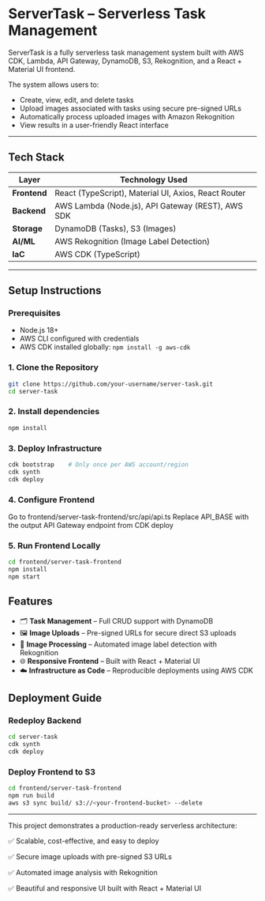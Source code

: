 # ServerTask – Serverless Task Management

ServerTask is a fully serverless task management system built with AWS CDK, Lambda, API Gateway, DynamoDB, S3, Rekognition, and a React + Material UI frontend.

The system allows users to:
- Create, view, edit, and delete tasks
- Upload images associated with tasks using secure pre-signed URLs
- Automatically process uploaded images with Amazon Rekognition
- View results in a user-friendly React interface

---

## Tech Stack

| Layer        | Technology Used            |
|-------------|---------------------------|
| **Frontend** | React (TypeScript), Material UI, Axios, React Router |
| **Backend**  | AWS Lambda (Node.js), API Gateway (REST), AWS SDK |
| **Storage**  | DynamoDB (Tasks), S3 (Images) |
| **AI/ML**    | AWS Rekognition (Image Label Detection) |
| **IaC**      | AWS CDK (TypeScript) |

---

## Setup Instructions

### Prerequisites
- Node.js 18+
- AWS CLI configured with credentials
- AWS CDK installed globally: `npm install -g aws-cdk`

### 1. Clone the Repository
```bash
git clone https://github.com/your-username/server-task.git
cd server-task
```

### 2. Install dependencies
```bash
npm install
```

### 3. Deploy Infrastructure
```bash
cdk bootstrap    # Only once per AWS account/region
cdk synth
cdk deploy
```

### 4. Configure Frontend
Go to frontend/server-task-frontend/src/api/api.ts
Replace API_BASE with the output API Gateway endpoint from CDK deploy

### 5. Run Frontend Locally
```bash
cd frontend/server-task-frontend
npm install
npm start
```

## Features
- 🗂 **Task Management** – Full CRUD support with DynamoDB
- 🖼 **Image Uploads** – Pre-signed URLs for secure direct S3 uploads
- 🧠 **Image Processing** – Automated image label detection with Rekognition
- 🌐 **Responsive Frontend** – Built with React + Material UI
- ☁️ **Infrastructure as Code** – Reproducible deployments using AWS CDK

## Deployment Guide

### Redeploy Backend
```bash
cd server-task
cdk synth
cdk deploy
```

### Deploy Frontend to S3
```bash
cd frontend/server-task-frontend
npm run build
aws s3 sync build/ s3://<your-frontend-bucket> --delete
```

---

This project demonstrates a production-ready serverless architecture:

✅ Scalable, cost-effective, and easy to deploy

✅ Secure image uploads with pre-signed S3 URLs

✅ Automated image analysis with Rekognition

✅ Beautiful and responsive UI built with React + Material UI


